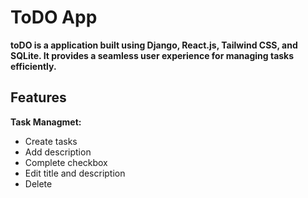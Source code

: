# ToDO App #

**toDO is a application built using Django, React.js, Tailwind CSS, and SQLite. It provides a seamless user experience for managing tasks efficiently.**

## Features ##
**Task Managmet:**
* Create tasks
* Add description
* Complete checkbox
* Edit title and description
* Delete
